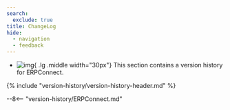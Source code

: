 ```yaml
---
search:
  exclude: true
title: ChangeLog
hide:
  - navigation
  - feedback
---
```


<div class="grid cards" markdown>

-   ![img](site:assets/images/icons/theo-thumbs.png){ .lg .middle width="30px"} This section contains a version history for ERPConnect.

</div>

{% include "version-history/version-history-header.md" %}

--8<-- "version-history/ERPConnect.md"

<!---
Tabs:

=== "Xtract Universal"

    --8<-- "version-history/XtractUniversal.md"

=== "Theobald Extractors"

    --8<-- "version-history/TheobaldExtractors.md"
	
-->
